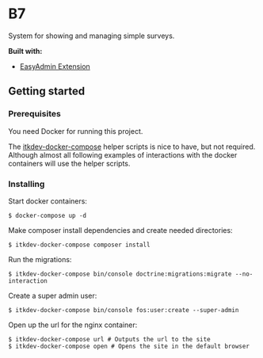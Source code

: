 # B7

System for showing and managing simple surveys.

**Built with:**
- [EasyAdmin Extension](https://github.com/alterphp/EasyAdminExtensionBundle)

## Getting started

### Prerequisites

You need Docker for running this project.

The [itkdev-docker-compose](https://github.com/aakb/itkdev-docker#helper-scripts) helper scripts is nice to have, but not required. Although almost all following examples of interactions with the docker containers will use the helper scripts. 

### Installing

Start docker containers:

```
$ docker-compose up -d
```

Make composer install dependencies and create needed directories:

```
$ itkdev-docker-compose composer install
```

Run the migrations:
```
$ itkdev-docker-compose bin/console doctrine:migrations:migrate --no-interaction
```

Create a super admin user:

```
$ itkdev-docker-compose bin/console fos:user:create --super-admin
```

Open up the url for the nginx container:
```
$ itkdev-docker-compose url # Outputs the url to the site
$ itkdev-docker-compose open # Opens the site in the default browser
``` 